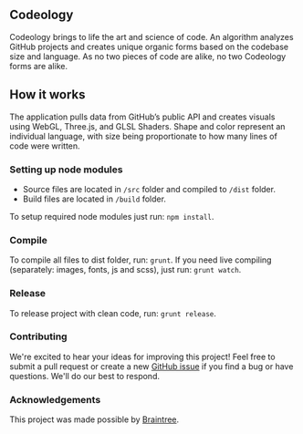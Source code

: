 ## Codeology
Codeology brings to life the art and science of code. An algorithm analyzes GitHub projects and creates unique organic forms based on the codebase size and language. As no two pieces of code are alike, no two Codeology forms are alike.

## How it works
The application pulls data from GitHub’s public API and creates visuals using WebGL, Three.js, and GLSL Shaders. Shape and color represent an individual language, with size being proportionate to how many lines of code were written.

### Setting up node modules

* Source files are located in `/src` folder and compiled to `/dist` folder.
* Build files are located in `/build` folder.

To setup required node modules just run: `npm install`.

### Compile
To compile all files to dist folder, run: `grunt`.
If you need live compiling (separately: images, fonts, js and scss), just run: `grunt watch`.

### Release
To release project with clean code, run: `grunt release`.

### Contributing
We're excited to hear your ideas for improving this project! Feel free to submit a pull request or create a new [GitHub issue](https://github.com/project-codeology/codeology/issues/new) if you find a bug or have questions. We'll do our best to respond.

### Acknowledgements
This project was made possible by [Braintree](https://www.braintreepayments.com/).

